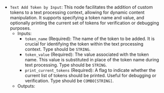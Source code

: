 - `Text Add Token by Input`: This node facilitates the addition of custom tokens to a text processing context, allowing for dynamic content manipulation. It supports specifying a token name and value, and optionally printing the current set of tokens for verification or debugging purposes.
    - Inputs:
        - `token_name` (Required): The name of the token to be added. It is crucial for identifying the token within the text processing context. Type should be `STRING`.
        - `token_value` (Required): The value associated with the token name. This value is substituted in place of the token name during text processing. Type should be `STRING`.
        - `print_current_tokens` (Required): A flag to indicate whether the current list of tokens should be printed. Useful for debugging or verification. Type should be `COMBO[STRING]`.
    - Outputs:
